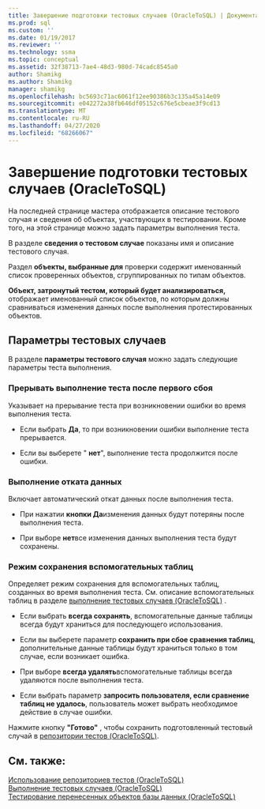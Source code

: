 ```yaml
---
title: Завершение подготовки тестовых случаев (OracleToSQL) | Документация Майкрософт
ms.prod: sql
ms.custom: ''
ms.date: 01/19/2017
ms.reviewer: ''
ms.technology: ssma
ms.topic: conceptual
ms.assetid: 32f38713-7ae4-48d3-980d-74cadc8545a0
author: Shamikg
ms.author: Shamikg
manager: shamikg
ms.openlocfilehash: bc5693c71ac6061f12ee90386b3c135a45a14e09
ms.sourcegitcommit: e042272a38fb646df05152c676e5cbeae3f9cd13
ms.translationtype: MT
ms.contentlocale: ru-RU
ms.lasthandoff: 04/27/2020
ms.locfileid: "68266067"
---
```

# <a name="finishing-test-case-preparation-oracletosql"></a>Завершение подготовки тестовых случаев (OracleToSQL)
На последней странице мастера отображается описание тестового случая и сведения об объектах, участвующих в тестировании. Кроме того, на этой странице можно задать параметры выполнения теста.  
  
В разделе **сведения о тестовом случае** показаны имя и описание тестового случая.  
  
Раздел **объекты, выбранные для** проверки содержит именованный список проверенных объектов, сгруппированных по типам объектов.  
  
**Объект, затронутый тестом, который будет анализироваться,** отображает именованный список объектов, по которым должны сравниваться изменения данных после выполнения протестированных объектов.  
  
## <a name="test-case-settings"></a>Параметры тестовых случаев  
В разделе **параметры тестового случая** можно задать следующие параметры теста выполнения.  
  
### <a name="stop-test-execution-after-first-failure"></a>Прерывать выполнение теста после первого сбоя  
Указывает на прерывание теста при возникновении ошибки во время выполнения теста.  
  
-   Если выбрать **Да**, то при возникновении ошибки выполнение теста прерывается.  
  
-   Если вы выберете " **нет**", выполнение теста продолжится после ошибки.  
  
### <a name="perform-data-rollback"></a>Выполнение отката данных  
Включает автоматический откат данных после выполнения теста.  
  
-   При нажатии **кнопки Да**изменения данных будут потеряны после выполнения теста.  
  
-   При выборе **нет**все изменения данных выполнения теста будут сохранены.  
  
### <a name="auxiliary-tables-saving-mode"></a>Режим сохранения вспомогательных таблиц  
Определяет режим сохранения для вспомогательных таблиц, созданных во время выполнения теста. См. описание вспомогательных таблиц в разделе [выполнение тестовых случаев &#40;OracleToSQL&#41;](../../ssma/oracle/running-test-cases-oracletosql.md) .  
  
-   Если выбрать **всегда сохранять**, вспомогательные данные таблицы всегда будут храниться для последующего использования.  
  
-   Если вы выберете параметр **сохранить при сбое сравнения таблиц**, дополнительные данные таблицы будут храниться только в том случае, если возникает ошибка.  
  
-   При выборе **всегда удалять**вспомогательные таблицы всегда удаляются после выполнения теста.  
  
-   Если выбрать параметр **запросить пользователя, если сравнение таблиц не удалось**, пользователь может выбрать необходимое действие в случае ошибки.  
  
Нажмите кнопку **"Готово"** , чтобы сохранить подготовленный тестовый случай в [репозитории тестов (OracleToSQL)](https://msdn.microsoft.com/f941cce4-d3e3-4aeb-a88a-4f101a97a9f4).  
  
## <a name="see-also"></a>См. также:  
[Использование репозиториев тестов &#40;OracleToSQL&#41;](../../ssma/oracle/using-test-repositories-oracletosql.md)  
[Выполнение тестовых случаев &#40;OracleToSQL&#41;](../../ssma/oracle/running-test-cases-oracletosql.md)  
[Тестирование перенесенных объектов базы данных &#40;OracleToSQL&#41;](../../ssma/oracle/testing-migrated-database-objects-oracletosql.md)  
  
